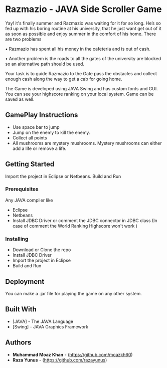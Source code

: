 # Razmazio - JAVA Side Scroller Game

Yay! it's finally summer and Razmazio was waiting for it for so long. He’s so fed up with his boring routine at his university, that he just want get out of it as soon as possible and enjoy summer in the comfort of his home. There are two problems 

•	Razmazio has spent all his money in the cafeteria and is out of cash. 

•	Another problem is the roads to all the gates of the university are blocked so an alternative path should be used. 

Your task is to guide Razmazio to the Gate pass the obstacles and collect enough cash along the way to get a cab for going home.

The Game is developed using JAVA Swing and has custom fonts and GUI. You can see your highscore ranking on your local system. Game can be saved as well.

## GamePlay Instructions

* Use space bar to jump
* Jump on the enemy to kill the enemy.
* Collect all points
* All mushrooms are mystery mushrooms. Mystery mushrooms can either add a life or remove a life.

## Getting Started

Import the project in Eclipse or Netbeans. Build and Run

### Prerequisites

Any JAVA compiler like

* Eclipse
* Netbeans
* Install JDBC Driver or comment the JDBC connector in JDBC class (In case of comment the World Ranking Highscore won't work )

### Installing

* Download or Clone the repo
* Install JDBC Driver
* Import the project in Eclipse
* Build and Run

## Deployment

You can make a .jar file for playing the game on any other system.

## Built With

* [JAVA] - The JAVA Language 
* [Swing] - JAVA Graphics Framework

## Authors

* **Muhammad Moaz Khan** - (https://github.com/moazkh60)
* **Raza Yunus** - (https://github.com/razayunus)

